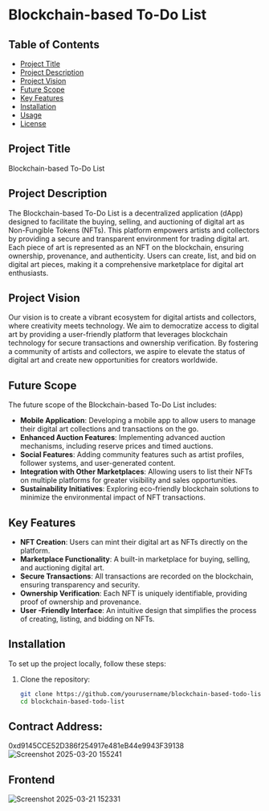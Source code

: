 # Blockchain-based To-Do List

## Table of Contents
- [Project Title](#project-title)
- [Project Description](#project-description)
- [Project Vision](#project-vision)
- [Future Scope](#future-scope)
- [Key Features](#key-features)
- [Installation](#installation)
- [Usage](#usage)
- [License](#license)

## Project Title
Blockchain-based To-Do List

## Project Description
The Blockchain-based To-Do List is a decentralized application (dApp) designed to facilitate the buying, selling, and auctioning of digital art as Non-Fungible Tokens (NFTs). This platform empowers artists and collectors by providing a secure and transparent environment for trading digital art. Each piece of art is represented as an NFT on the blockchain, ensuring ownership, provenance, and authenticity. Users can create, list, and bid on digital art pieces, making it a comprehensive marketplace for digital art enthusiasts.

## Project Vision
Our vision is to create a vibrant ecosystem for digital artists and collectors, where creativity meets technology. We aim to democratize access to digital art by providing a user-friendly platform that leverages blockchain technology for secure transactions and ownership verification. By fostering a community of artists and collectors, we aspire to elevate the status of digital art and create new opportunities for creators worldwide.

## Future Scope
The future scope of the Blockchain-based To-Do List includes:
- **Mobile Application**: Developing a mobile app to allow users to manage their digital art collections and transactions on the go.
- **Enhanced Auction Features**: Implementing advanced auction mechanisms, including reserve prices and timed auctions.
- **Social Features**: Adding community features such as artist profiles, follower systems, and user-generated content.
- **Integration with Other Marketplaces**: Allowing users to list their NFTs on multiple platforms for greater visibility and sales opportunities.
- **Sustainability Initiatives**: Exploring eco-friendly blockchain solutions to minimize the environmental impact of NFT transactions.

## Key Features
- **NFT Creation**: Users can mint their digital art as NFTs directly on the platform.
- **Marketplace Functionality**: A built-in marketplace for buying, selling, and auctioning digital art.
- **Secure Transactions**: All transactions are recorded on the blockchain, ensuring transparency and security.
- **Ownership Verification**: Each NFT is uniquely identifiable, providing proof of ownership and provenance.
- **User -Friendly Interface**: An intuitive design that simplifies the process of creating, listing, and bidding on NFTs.

## Installation
To set up the project locally, follow these steps:

1. Clone the repository:
   ```bash
   git clone https://github.com/yourusername/blockchain-based-todo-list.git
   cd blockchain-based-todo-list
   ```

## Contract Address:
   0xd9145CCE52D386f254917e481eB44e9943F39138
   ![Screenshot 2025-03-20 155241](https://github.com/user-attachments/assets/16ed8d29-e817-4716-a221-6eb615341d09)

   ## Frontend
   ![Screenshot 2025-03-21 152331](https://github.com/user-attachments/assets/3d7a149a-84ea-4100-8334-7340a604fb3c)

   
